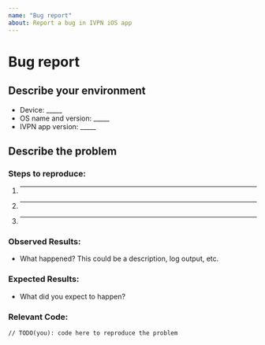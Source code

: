 ```yaml
---
name: "Bug report"
about: Report a bug in IVPN iOS app
---
```


# Bug report

## Describe your environment

* Device: _____  
* OS name and version: _____  
* IVPN app version: _____  
  
## Describe the problem

### Steps to reproduce:

1. _____
2. _____
3. _____
  
### Observed Results:

* What happened? This could be a description, log output, etc.  
  
### Expected Results:

* What did you expect to happen?  
  
### Relevant Code:

```
// TODO(you): code here to reproduce the problem
```